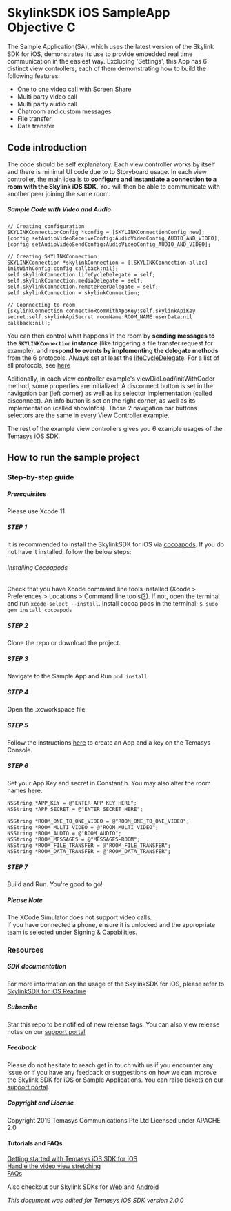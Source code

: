 # SkylinkSDK iOS SampleApp Objective C

The Sample Application(SA), which uses the latest version of the Skylink SDK for iOS, demonstrates its use to provide embedded real time communication in the easiest way.
Excluding 'Settings', this App has 6 distinct view controllers, each of them demonstrating how to build the following features:

- One to one video call with Screen Share
- Multi party video call
- Multi party audio call
- Chatroom and custom messages
- File transfer
- Data transfer

## Code introduction  
The code should be self explanatory. Each view controller works by itself and there is minimal UI code due to to Storyboard usage. 
In each view controller, the main idea is to **configure and instantiate a connection to a room with the Skylink iOS SDK**. 
You will then be able to communicate with another peer joining the same room.  

##### Sample Code with Video and Audio 

    // Creating configuration
    SKYLINKConnectionConfig *config = [SKYLINKConnectionConfig new];
    [config setAudioVideoReceiveConfig:AudioVideoConfig_AUDIO_AND_VIDEO];
    [config setAudioVideoSendConfig:AudioVideoConfig_AUDIO_AND_VIDEO];
    
    // Creating SKYLINKConnection
    SKYLINKConnection *skylinkConnection = [[SKYLINKConnection alloc] initWithConfig:config callback:nil];
    self.skylinkConnection.lifeCycleDelegate = self;
    self.skylinkConnection.mediaDelegate = self;
    self.skylinkConnection.remotePeerDelegate = self;
	self.skylinkConnection = skylinkConnection;
    
    // Coonnecting to room
    [skylinkConnection connectToRoomWithAppKey:self.skylinkApiKey secret:self.skylinkApiSecret roomName:ROOM_NAME userData:nil callback:nil];


You can then control what happens in the room by **sending messages to the `SKYLINKConnection` instance** (like triggering a file transfer request for example), and **respond to events by implementing the delegate methods** from the 6 protocols.
Always set at least the [lifeCycleDelegate](https://cdn.temasys.io/skylink/skylinksdk/ios/latest/docs/html/Protocols/SKYLINKConnectionLifeCycleDelegate.html). For a list of all protocols, see [here](https://cdn.temasys.io/skylink/skylinksdk/ios/latest/docs/html/index.html)


Aditionally, in each view controller example's viewDidLoad/initWithCoder method, some properties are initialized.
A disconnect button is set in the navigation bar (left corner) as well as its selector implementation (called disconnect). An info button is set on the right corner, as well as its implementation (called showInfos). Those 2 navigation bar buttons selectors are the same in every View Controller example.

The rest of the example view controllers gives you 6 example usages of the Temasys iOS SDK.

## How to run the sample project

### Step-by-step guide

##### Prerequisites  
Please use Xcode 11

##### STEP 1  
It is recommended to install the SkylinkSDK for iOS via [cocoapods](http://cocoapods.org). If you do not have it installed, follow the below steps:

###### Installing Cocoapods  
Check that you have Xcode command line tools installed (Xcode > Preferences > Locations > Command line tools([?](http://osxdaily.com/2014/02/12/install-command-line-tools-mac-os-x/)). If not, open the terminal and run `xcode-select --install`.
Install cocoa pods in the terminal: `$ sudo gem install cocoapods`

##### STEP 2  
Clone the repo or download the project.

##### STEP 3  
Navigate to the Sample App and Run `pod install`

##### STEP 4  
Open the .xcworkspace file

##### STEP 5  
Follow the instructions [here](https://temasys.io/creating-an-account-generating-a-key/) to create an App and a key on the Temasys Console.

##### STEP 6   
Set your App Key and secret in Constant.h. You may also alter the room names here.
    
    NSString *APP_KEY = @"ENTER APP KEY HERE";
    NSString *APP_SECRET = @"ENTER SECRET HERE";

    NSString *ROOM_ONE_TO_ONE_VIDEO = @"ROOM_ONE_TO_ONE_VIDEO";
    NSString *ROOM_MULTI_VIDEO = @"ROOM_MULTI_VIDEO";
    NSString *ROOM_AUDIO = @"ROOM_AUDIO";
    NSString *ROOM_MESSAGES = @"MESSAGES-ROOM";
    NSString *ROOM_FILE_TRANSFER = @"ROOM_FILE_TRANSFER";
    NSString *ROOM_DATA_TRANSFER = @"ROOM_DATA_TRANSFER";


##### STEP 7  
Build and Run. You're good to go!

##### Please Note
The XCode Simulator does not support video calls.  
If you have connected a phone, ensure it is unlocked and the appropriate team is selected under Signing & Capabilities.    

### Resources


##### SDK documentation  
For more information on the usage of the SkylinkSDK for iOS, please refer to [SkylinkSDK for iOS Readme](https://github.com/Temasys/SKYLINK-iOS/blob/master/README.md)

##### Subscribe  
Star this repo to be notified of new release tags. You can also view release notes on our [support portal](http://support.temasys.com.sg/en/support/solutions/folders/12000009706)

##### Feedback  
Please do not hesitate to reach get in touch with us if you encounter any issue or if you have any feedback or suggestions on how we can improve the Skylink SDK for iOS or Sample Applications. You can raise tickets on our [support portal](http://support.temasys.io/).

##### Copyright and License  
Copyright 2019 Temasys Communications Pte Ltd Licensed under APACHE 2.0  


#### Tutorials and FAQs

[Getting started with Temasys iOS SDK for iOS](http://temasys.io/getting-started-skylinksdk-ios/)  
[Handle the video view stretching](http://temasys.io/a-simple-solution-for-video-stretching/)  
[FAQs](http://support.temasys.com.sg/support/solutions/12000000562)
  

Also checkout our Skylink SDKs for [Web](http://skylink.io/web/) and [Android](http://skylink.io/android)

*This document was edited for Temasys iOS SDK version 2.0.0*